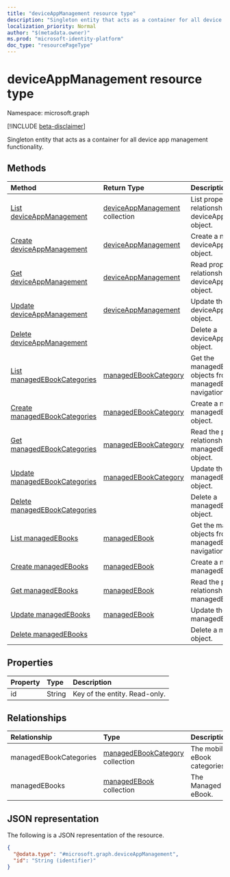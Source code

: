 ```yaml
---
title: "deviceAppManagement resource type"
description: "Singleton entity that acts as a container for all device app management functionality."
localization_priority: Normal
author: "$(metadata.owner)"
ms.prod: "microsoft-identity-platform"
doc_type: "resourcePageType"
---
```


# deviceAppManagement resource type

Namespace: microsoft.graph

[!INCLUDE [beta-disclaimer](../../includes/beta-disclaimer.md)]

Singleton entity that acts as a container for all device app management functionality.

## Methods

| Method                                                                                       | Return Type                                                         | Description                                                                             |
| :------------------------------------------------------------------------------------------- | :------------------------------------------------------------------ | :-------------------------------------------------------------------------------------- |
| [List deviceAppManagement](../api/deviceappmanagement-list.md)                               | [deviceAppManagement](deviceAppManagement.md) collection            | List properties and relationships of a deviceAppManagement object.                      |
| [Create deviceAppManagement](../api/deviceappmanagement-create.md)                           | [deviceAppManagement](deviceAppManagement.md)                       | Create a new deviceAppManagement object.                                                |
| [Get deviceAppManagement](../api/deviceappmanagement-get.md)                                 | [deviceAppManagement](deviceAppManagement.md)                       | Read properties and relationships of a deviceAppManagement object.                      |
| [Update deviceAppManagement](../api/deviceappmanagement-update.md)                           | [deviceAppManagement](deviceAppManagement.md)                       | Update the properties of a deviceAppManagement object.                                  |
| [Delete deviceAppManagement](../api/deviceappmanagement-delete.md)                           |                                                                     | Delete a deviceAppManagement object.                                                    |
| [List managedEBookCategories](../api/deviceappmanagement-list-managedebookcategories.md)     | [managedEBookCategory](../resources/intune-managedebookcategory.md) | Get the managedEBookCategory objects from a managedEBookCategories navigation property. |
| [Create managedEBookCategories](../api/deviceappmanagement-post-managedebookcategories.md)   | [managedEBookCategory](../resources/intune-managedebookcategory.md) | Create a new managedEBookCategory object.                                               |
| [Get managedEBookCategories](../api/deviceappmanagement-get-managedebookcategories.md)       | [managedEBookCategory](../resources/intune-managedebookcategory.md) | Read the properties and relationships of a managedEBookCategory object.                 |
| [Update managedEBookCategories](../api/deviceappmanagement-update-managedebookcategories.md) | [managedEBookCategory](../resources/intune-managedebookcategory.md) | Update the properties of a managedEBookCategory object.                                 |
| [Delete managedEBookCategories](../api/deviceappmanagement-delete-managedebookcategories.md) |                                                                     | Delete a managedEBookCategory object.                                                   |
| [List managedEBooks](../api/deviceappmanagement-list-managedebooks.md)                       | [managedEBook](../resources/intune-managedebook.md)                 | Get the managedEBook objects from a managedEBooks navigation property.                  |
| [Create managedEBooks](../api/deviceappmanagement-post-managedebooks.md)                     | [managedEBook](../resources/intune-managedebook.md)                 | Create a new managedEBook object.                                                       |
| [Get managedEBooks](../api/deviceappmanagement-get-managedebooks.md)                         | [managedEBook](../resources/intune-managedebook.md)                 | Read the properties and relationships of a managedEBook object.                         |
| [Update managedEBooks](../api/deviceappmanagement-update-managedebooks.md)                   | [managedEBook](../resources/intune-managedebook.md)                 | Update the properties of a managedEBook object.                                         |
| [Delete managedEBooks](../api/deviceappmanagement-delete-managedebooks.md)                   |                                                                     | Delete a managedEBook object.                                                           |

## Properties

| Property | Type   | Description                   |
| :------- | :----- | :---------------------------- |
| id       | String | Key of the entity. Read-only. |

## Relationships

| Relationship           | Type                                                                    | Description                  |
| :--------------------- | :---------------------------------------------------------------------- | :--------------------------- |
| managedEBookCategories | [managedEBookCategory](../resources/managedebookcategory.md) collection | The mobile eBook categories. |
| managedEBooks          | [managedEBook](../resources/managedebook.md) collection                 | The Managed eBook.           |

## JSON representation

The following is a JSON representation of the resource.

<!-- {
  "blockType": "resource",
  "keyProperty": "id",
  "@odata.type": "microsoft.graph.deviceAppManagement",
  "baseType": "microsoft.graph.entity",
  "openType": False
}
-->

```json
{
  "@odata.type": "#microsoft.graph.deviceAppManagement",
  "id": "String (identifier)"
}
```
